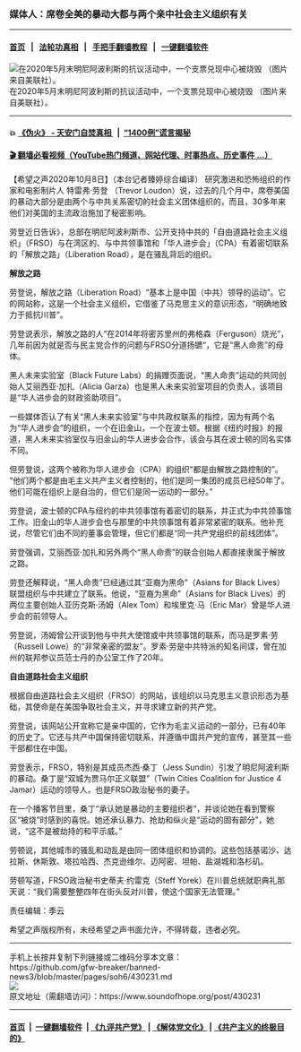 ### 媒体人：席卷全美的暴动大都与两个亲中社会主义组织有关
------------------------

#### [首页](https://github.com/gfw-breaker/banned-news3/blob/master/README.md) &nbsp;&nbsp;|&nbsp;&nbsp; [法轮功真相](https://github.com/begood0513/basic/blob/master/README.md)  &nbsp;&nbsp;|&nbsp;&nbsp; [手把手翻墙教程](https://github.com/gfw-breaker/guides/wiki)  &nbsp;&nbsp;|&nbsp;&nbsp; [一键翻墙软件](https://github.com/gfw-breaker/nogfw/blob/master/README.md)  



<div><img alt="在2020年5月末明尼阿波利斯的抗议活动中，一个支票兑现中心被烧毁 （图片来自美联社）。" src="https://img.soundofhope.org/2020-06/protest-1593482806926.jpg"/>
<br/><figcaption class="caption">
 在2020年5月末明尼阿波利斯的抗议活动中，一个支票兑现中心被烧毁 （图片来自美联社）。
</figcaption></div><hr/>

#### 💥 [《伪火》 - 天安门自焚真相 ](http://158.247.195.190:10000/videos/blog/weihuo.html)&nbsp; |&nbsp; [“1400例”谎言揭秘  ](http://158.247.195.190:10000/videos/blog/jiexi1400.html)

#### [ 🎬  翻墙必看视频（YouTube热门频道、网站代理、时事热点、历史事件 ...）](https://github.com/gfw-breaker/links/blob/master/banned.md)

<div><div class="Content__Wrapper sc-1bvya0-0 grZQxZ">
 <p class="meta-top">
  <span class="meta">
   【希望之声2020年10月8日】（本台记者臻婷综合编译）
  </span>
  研究激进和恐怖组织的作家和电影制片人
  <ok href="/term/145151">
   特雷弗·劳登
  </ok>
  （Trevor Loudon）说，过去的几个月中，席卷美国的暴动大部分是由两个与中共关系密切的社会主义团体组织的，而且，30多年来他们对美国的主流政治施加了秘密影响。
 </p>
 <p>
  劳登近日告诉》，总部在明尼阿波利斯市、公开支持中共的「自由道路社会主义组织」（FRSO）与在湾区的、与中共领事馆和「华人进步会」（CPA）有着密切联系的「解放之路」（Liberation Road），是在骚乱背后的组织。
 </p>
 <div class="AD_Embed__Wrap-sc-1xslmin-0 igMuqX module desktop">
  <div>
  </div>
 </div>
 <p>
  <b>
   解放之路
  </b>
 </p>
 <p>
  劳登说，解放之路（Liberation Road）“基本上是中国（中共）领导的运动”。它的网站称，这是一个社会主义组织，它借鉴了马克思主义的意识形态，“明确地致力于抵抗川普”。
 </p>
 <p>
  劳登说表示，解放之路的人“在2014年将密苏里州的弗格森（Ferguson）烧光”，几年前因为就是否与民主党合作的问题与FRSO分道扬镳“，它是“黑人命贵”的母体。
 </p>
 <p>
  黑人未来实验室（Black Future Labs）的捐赠页面说，“黑人命贵”运动的共同创始人艾丽西亚·加扎（Alicia Garza）也是黑人未来实验室项目的负责人，该项目是“华人进步会的财政资助项目”。
 </p>
 <p>
  一些媒体否认了有关“黑人未来实验室”与中共政权联系的指控，因为有两个名为“华人进步会”的组织，一个在旧金山，一个在波士顿。根据《纽约时报》的报道，黑人未来实验室仅与旧金山的华人进步会合作，该会与其在波士顿的同名实体不同。
 </p>
 <p>
  但劳登说，这两个被称为华人进步会（CPA）的组织“都是由解放之路控制的”。 “他们两个都是由毛主义共产主义者控制的，他们是同一集团的成员已经50年了。他们可能在组织上是自治的，但它们是同一运动的一部分。”
 </p>
 <p>
  劳登说，波士顿的CPA与纽约的中共领事馆有着密切的联系，并正式为中共领事馆工作。旧金山的华人进步会也与那里的中共领事馆有着非常紧密的联系。他补充说，尽管它们由不同的董事会管理，但它们都是“同一共产党组织的前线团体”。
 </p>
 <p>
  劳登强调，艾丽西亚·加扎和另外两个“黑人命贵”的联合创始人都直接隶属于解放之路。
 </p>
 <p>
  劳登还解释说，“黑人命贵”已经通过其“亚裔为黑命”（Asians for Black Lives）联盟组织与中共建立了联系。他说，“亚裔为黑命”（Asians for Black Lives）的两位主要创始人亚历克斯·汤姆（Alex Tom）和埃里克·马（Eric Mar）曾是华人进步会的前领导人。
 </p>
 <p>
  劳登说，汤姆曾公开谈到他与中共大使馆或中共领事馆的联系，而马是罗素·劳（Russell Lowe）的“非常亲密的盟友”。罗素·劳是中共特派的知名间谍，曾在加州的联邦参议员范士丹的办公室工作了20年。
 </p>
 <p>
  <b>
   自由道路社会主义组织
  </b>
 </p>
 <p>
  根据自由道路社会主义组织（FRSO）的网站，该组织以马克思主义意识形态为基础，其使命是在美国争取社会主义，并寻求建立新的共产党。
 </p>
 <p>
  劳登说，该网站公开宣称它是亲中国的，它作为毛主义运动的一部分，已有40年的历史了。它还与共产中国保持密切联系，并遵循中国共产党的宣传，甚至其一些干部都住在中国。
 </p>
 <div class="AD_Embed__Wrap-sc-1xslmin-0 igMuqX module desktop">
  <div>
  </div>
 </div>
 <p>
  劳登表示，FRSO，特别是其成员杰西·桑丁（Jess Sundin）引发了明尼阿波利斯的暴动。桑丁是“双城为贾马尔正义联盟”（Twin Cities Coalition for Justice 4 Jamar）运动的领导人，也是FRSO政治秘书的妻子。
 </p>
 <p>
  在一个播客节目里，桑丁“承认她是暴动的主要组织者”，并谈论她在看到警察区“被烧”时感到的喜悦。她还承认暴力、抢劫和纵火是“运动的固有部分”，她说，“这不是被劫持的和平示威。”
 </p>
 <p>
  劳顿说，其他城市的骚乱和动乱是由同一团体组织和协调的。这些包括基诺沙、达拉斯、休斯敦、塔拉哈西、杰克逊维尔、迈阿密、坦帕、盐湖城和洛杉矶。
 </p>
 <p>
  劳顿写道，FRSO政治秘书史蒂夫·约雷克（Steff Yorek）在川普总统就职典礼那天说：“我们需要整整四年在街头反对川普，使这个国家无法管理。”
 </p>
 <p class="meta-btm">
  责任编辑：季云
 </p>
 <p class="meta-btm">
  希望之声版权所有，未经希望之声书面允许，不得转载，违者必究。
 </p>
</div>
</div>
<hr/>
手机上长按并复制下列链接或二维码分享本文章：<br/>
https://github.com/gfw-breaker/banned-news3/blob/master/pages/soh6/430231.md <br/>
<a href='https://github.com/gfw-breaker/banned-news3/blob/master/pages/soh6/430231.md'><img src='https://github.com/gfw-breaker/banned-news3/blob/master/pages/soh6/430231.md.png'/></a> <br/>
原文地址（需翻墙访问）：https://www.soundofhope.org/post/430231


------------------------
#### [首页](https://github.com/gfw-breaker/banned-news3/blob/master/README.md) &nbsp;|&nbsp; [一键翻墙软件](https://github.com/gfw-breaker/nogfw/blob/master/README.md) &nbsp;| [《九评共产党》](https://github.com/gfw-breaker/9ping.md/blob/master/README.md#九评之一评共产党是什么) | [《解体党文化》](https://github.com/gfw-breaker/jtdwh.md/blob/master/README.md) | [《共产主义的终极目的》](https://github.com/gfw-breaker/gczydzjmd.md/blob/master/README.md)


<img src='http://gfw-breaker.win/banned-news3/pages/soh6/430231.md' width='0px' height='0px'/>